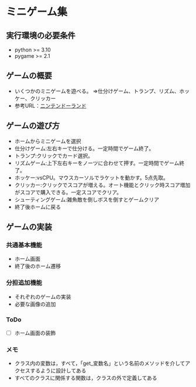 # ミニゲーム集

## 実行環境の必要条件
* python >= 3.10
* pygame >= 2.1

## ゲームの概要
* いくつかのミニゲームを遊べる。
  ⇒仕分けゲーム、トランプ、リズム、ホッケー、クリッカー
* 参考URL：[ニンテンドーランド](https://www.nintendo.co.jp/wiiu/alcj/index.html)

## ゲームの遊び方
* ホームからミニゲームを選択
* 仕分けゲーム:左右キーで仕分ける。一定時間でゲーム終了。
* トランプ:クリックでカード選択。
* リズムゲーム:上下左右キーをノーツに合わせて押す。一定時間でゲーム終了。
* ホッケー:vsCPU。マウスカーソルでラケットを動かす。5点先取。
* クリッカー:クリックでスコアが増える。オート機能とクリック時スコア増加がスコアで購入できる。一定スコアでクリア。
* シューティングゲーム:雑魚敵を倒しボスを倒すとゲームクリア
* 終了後ホームに戻る

## ゲームの実装
### 共通基本機能
* ホーム画面
* 終了後のホーム遷移

### 分担追加機能
* それぞれのゲームの実装
* 必要な画像の追加

### ToDo
- [ ] ホーム画面の装飾

### メモ
* クラス内の変数は，すべて，「get_変数名」という名前のメソッドを介してアクセスするように設計してある
* すべてのクラスに関係する関数は，クラスの外で定義してある

